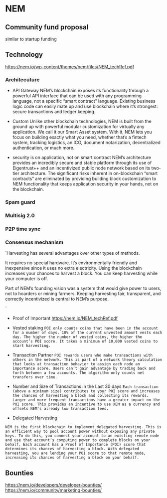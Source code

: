 # NEM

## Community fund proposal
similar to startup funding

## Technology
https://nem.io/wp-content/themes/nem/files/NEM_techRef.pdf

### Architecuture
* API Gateway
NEM’s blockchain exposes its functionality through a powerful API interface that can be used with any programming language, not a specific “smart contract” language. Existing business logic code can easily mate up and use blockchain where it’s strongest: secure transactions and ledger keeping.

* Custom
Unlike other blockchain technologies, NEM is built from the ground up with powerful modular customization for virtually any application. We call it our Smart Asset system. With it, NEM lets you focus on building exactly what you need, whether that’s a fintech system, tracking logistics, an ICO, document notarization, decentralized authentication, or much more.

* security is on application, not on smart contract
NEM’s architecture provides an incredibly secure and stable platform through its use of Eigentrust++ and an incentivized public node network based on its two-tier architecture. The significant risks inherent in on-blockchain “smart contracts” are eliminated by providing building block customization to NEM functionality that keeps application security in your hands, not on the blockchain.

### Spam guard

### Multisig 2.0

### P2P time sync

### Consensus mechanism
`Harvesting has several advantages over other types of methods.

It requires no special hardware.
It’s environmentally friendly and inexpensive since it uses no extra electricity.
Using the blockchain increases your chances to harvest a block.
You can keep harvesting while your computer is off.

Part of NEM’s founding vision was a system that would give power to users, not to hoarders or mining farmers. Keeping harvesting fair, transparent, and correctly incentivized is central to NEM’s purpose.

`

* Proof of Important
https://nem.io/NEM_techRef.pdf

- Vested staking
`
 POI only counts coins that have been in the account for a number of days.
 10% of the current unvested amount vests each day.
 The higher the number of vested coins, the higher the account’s POI score.
 It takes a minimum of 10,000 vested coins to start harvesting.
`

- Transaction Partner
`
POI rewards users who make transactions with others in the network.
This is part of a network theory calculation that looks at transaction behavior to assign each node an importance score.
Users can’t gain advantage by trading back and forth between a few accounts. The algorithm only counts net transfers over time.
`

- Number and Size of Transactions in the Last 30 days
`
Each transaction (above a minimum size) contributes to your POI score and increases the chances of harvesting a block and collecting its rewards.
Larger and more frequent transactions have a greater impact on the POI score.
This provides an incentive to use XEM as a currency and offsets NEM’s already low transaction fees.
`

* Delegated Harvesting

`NEM is the first blockchain to implement delegated harvesting. This is an efficient way to pool account power without exposing any private keys. To do this, you connect your account to an existing remote node and use that account’s computing power to complete blocks on your behalf.
Each account has a Proof of Importance (POI) score that determines its chances of harvesting a block. With delegated harvesting, you are lending your POI score to that remote node, increasing its chances of harvesting a block on your behalf.
`

## Bounties
https://nem.io/developers/developer-bounties/
https://nem.io/community/marketing-bounties/
